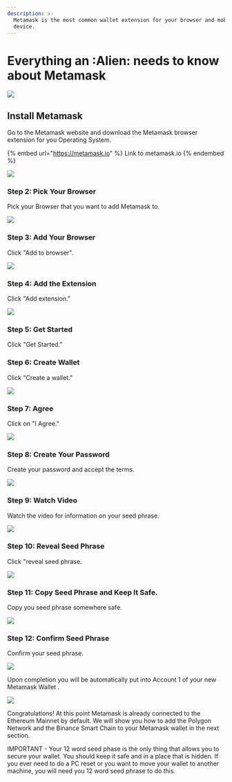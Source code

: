 ```yaml
---
description: >-
  Metamask is the most common wallet extension for your browser and mobile
  device.
---
```


# Everything an :Alien: needs to know about Metamask

![](../../.gitbook/assets/400px-Metamask.png)

## Install Metamask

Go to the Metamask website and download the Metamask browser extension for you Operating System.

{% embed url="https://metamask.io" %}
Link to metamask.io
{% endembed %}

![](../../.gitbook/assets/metamask-download-screen.png)

### Step 2: Pick Your Browser

Pick your Browser that you want to add Metamask to.

![](../../.gitbook/assets/pick-your-browser.png)

### Step 3: Add Your Browser

Click "Add to browser".

![](../../.gitbook/assets/add-to-browser.png)

### Step 4: Add the Extension

Click "Add extension." 

![](../../.gitbook/assets/add-extension.png)

### Step 5: Get Started 

Click "Get Started." 

[](../../.gitbook/assets/get-started.png)

### Step 6: Create Wallet

Click "Create a wallet." 

![](../../.gitbook/assets/create-a-wallet.png)

### Step 7: Agree

Click on "I Agree." 

![](../../.gitbook/assets/click-i-agree.png)

### Step 8: Create Your Password

Create your password and accept the terms. 

![](../../.gitbook/assets/reate-password.png)

### Step 9: Watch Video

Watch the video for information on your seed phrase. 

![](../../.gitbook/assets/watch-video.png)

### Step 10: Reveal Seed Phrase

Click "reveal seed phrase. 

![](../../.gitbook/assets/click-to-reveal-seed.png)

### Step 11: Copy Seed Phrase and Keep It Safe.
Copy you seed phrase somewhere safe. 

![](../../.gitbook/assets/copy-seed-phrase.png)

### Step 12: Confirm Seed Phrase

Confirm your seed phrase. 

![](../../.gitbook/assets/confirm-seed.png)

Upon completion you will be automatically put into Account 1 of your new Metamask Wallet . 

![](../../.gitbook/assets/ETH-mainnet.png)

Congratulations! At this point Metamask is already connected to the Ethereum Mainnet by default. We will show you how to add the Polygon Network and the Binance Smart Chain to your Metamask wallet in the next section.

IMPORTANT - Your 12 word seed phase is the only thing that allows you to secure your wallet. You should keep it safe and in a place that is hidden. If you ever need to do a PC reset or you want to move your wallet to another machine, you will need you 12 word seed phrase to do this.
